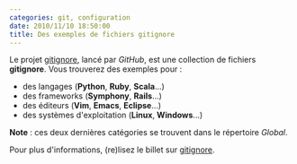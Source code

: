 ```yaml
---
categories: git, configuration
date: 2010/11/10 18:50:00
title: Des exemples de fichiers gitignore
---
```


Le projet [gitignore](http://github.com/github/gitignore), lancé par *GitHub*, est une collection de fichiers **gitignore**. Vous trouverez des exemples pour :

- des langages (**Python**, **Ruby**, **Scala**...)
- des frameworks (**Symphony**,  **Rails**...)
- des éditeurs (**Vim**, **Emacs**, **Eclipse**...)
- des systèmes d'exploitation (**Linux**, **Windows**...)

**Note** : ces deux dernières catégories se trouvent dans le répertoire *Global*.

Pour plus d'informations, (re)lisez le billet sur [gitignore](http://blog.gitfr.net/post/1475460682/eviter-de-commiter-des-fichiers-indesirables).
